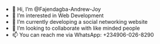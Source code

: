 - 👋 Hi, I’m @Fajendagba-Andrew-Joy
- 👀 I’m interested in Web Development
- 🌱 I’m currently developing a social networking website
- 💞️ I’m looking to collaborate with like minded people
- 📫 You can reach me via WhatsApp: +234906-026-8290

<!---
Fajendagba-Andrew-Joy/Fajendagba-Andrew-Joy is a ✨ special ✨ repository because its `README.md` (this file) appears on your GitHub profile.
You can click the Preview link to take a look at your changes.
--->
